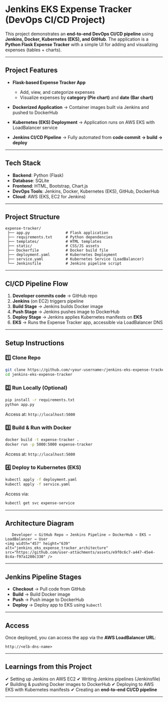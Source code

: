 # Jenkins EKS Expense Tracker (DevOps CI/CD Project)

This project demonstrates an **end-to-end DevOps CI/CD pipeline** using **Jenkins, Docker, Kubernetes (EKS), and GitHub**.
The application is a **Python Flask Expense Tracker** with a simple UI for adding and visualizing expenses (tables + charts).

---

## Project Features

* **Flask-based Expense Tracker App**

  * Add, view, and categorize expenses
  * Visualize expenses by **category (Pie chart)** and **date (Bar chart)**
* **Dockerized Application** → Container images built via Jenkins and pushed to DockerHub
* **Kubernetes (EKS) Deployment** → Application runs on AWS EKS with LoadBalancer service
* **Jenkins CI/CD Pipeline** → Fully automated from **code commit → build → deploy**

---

## Tech Stack

* **Backend**: Python (Flask)
* **Database**: SQLite
* **Frontend**: HTML, Bootstrap, Chart.js
* **DevOps Tools**: Jenkins, Docker, Kubernetes (EKS), GitHub, DockerHub
* **Cloud**: AWS (EKS, EC2 for Jenkins)

---

## Project Structure

```
expense-tracker/
 ├── app.py                # Flask application
 ├── requirements.txt      # Python dependencies
 ├── templates/            # HTML templates
 ├── static/               # CSS/JS assets
 ├── Dockerfile            # Docker build file
 ├── deployment.yaml       # Kubernetes Deployment
 ├── service.yaml          # Kubernetes Service (LoadBalancer)
 └── Jenkinsfile           # Jenkins pipeline script
```

---

## CI/CD Pipeline Flow

1. **Developer commits code** → GitHub repo
2. **Jenkins** (on EC2) triggers pipeline
3. **Build Stage** → Jenkins builds Docker image
4. **Push Stage** → Jenkins pushes image to DockerHub
5. **Deploy Stage** → Jenkins applies Kubernetes manifests on **EKS**
6. **EKS** → Runs the Expense Tracker app, accessible via LoadBalancer DNS

---

## Setup Instructions

### 1️⃣ Clone Repo

```bash
git clone https://github.com/<your-username>/jenkins-eks-expense-tracker.git
cd jenkins-eks-expense-tracker
```

### 2️⃣ Run Locally (Optional)

```bash
pip install -r requirements.txt
python app.py
```

Access at: `http://localhost:5000`

### 3️⃣ Build & Run with Docker

```bash
docker build -t expense-tracker .
docker run -p 5000:5000 expense-tracker
```

Access at: `http://localhost:5000`

### 4️⃣ Deploy to Kubernetes (EKS)

```bash
kubectl apply -f deployment.yaml
kubectl apply -f service.yaml
```

Access via:

```bash
kubectl get svc expense-service
```

---

## Architecture Diagram

```
   Developer → GitHub Repo → Jenkins Pipeline → DockerHub → EKS → LoadBalancer → User
<img width="457" height="639" alt="jenkins_eks_expense_tracker_architecture" src="https://github.com/user-attachments/assets/e9f0c6c7-a447-45e4-8c4a-f97a1280c330" />

```

---

## Jenkins Pipeline Stages

* **Checkout** → Pull code from GitHub
* **Build** → Build Docker image
* **Push** → Push image to DockerHub
* **Deploy** → Deploy app to EKS using `kubectl`

---

## Access

Once deployed, you can access the app via the **AWS LoadBalancer URL**:

```
http://<elb-dns-name>
```

---

## Learnings from this Project

✔ Setting up Jenkins on AWS EC2
✔ Writing Jenkins pipelines (Jenkinsfile)
✔ Building & pushing Docker images to DockerHub
✔ Deploying to AWS EKS with Kubernetes manifests
✔ Creating an **end-to-end CI/CD pipeline**

---

